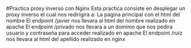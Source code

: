 #Practica proxy inverso con Nginx
Esta practica consiste en desplegar un proxy inverso el cual nos redirigira a:
La pagina principal con el html del nombre
El endpoint /javier nos llevara al html del nombre realizado en apache
El endpoint /privado nos llevara a un dominio que nos pedira usuario y contraseña para acceder realizado en apache
El endpoint /ruiz nos llevara al html del apellido realizado en nginx
